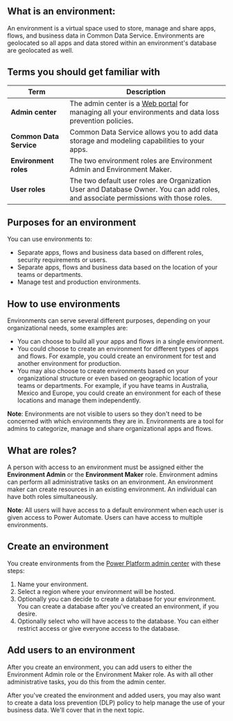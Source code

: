 ## What is an environment:
An environment is a virtual space used to store, manage and share apps, flows, and business data in Common Data Service. Environments are geolocated so all apps and data stored within an environment's database are geolocated as well.  

## Terms you should get familiar with

| **Term** | **Description** |
| --- | --- |
| **Admin center** |The admin center is a [Web portal](https://admin.powerplatform.microsoft.com/) for managing all your environments and data loss prevention policies. |
| **Common Data Service** |Common Data Service allows you to add data storage and modeling capabilities to your apps. |
| **Environment roles** |The two environment roles are Environment Admin and Environment Maker. |
| **User roles** |The two default user roles are Organization User and Database Owner. You can add roles, and associate permissions with those roles. |

## Purposes for an environment
You can use environments to:  

* Separate apps, flows and business data based on different roles, security requirements or users.  
* Separate apps, flows and business data based on the location of your teams or departments.
* Manage test and production environments.  

## How to use environments
Environments can serve several different purposes, depending on your organizational needs, some examples are:  

* You can choose to build all your apps and flows in a single environment. 
* You could choose to create an environment for different types of apps and flows. For example, you could create an environment for test and another environment for production.  
* You may also choose to create environments based on your organizational structure or even based on geographic location of your teams or departments. For example, if you have teams in Australia, Mexico and Europe, you could create an environment for each of these locations and manage them independently.  

**Note**: Environments are not visible to users so they don't need to be concerned with which environments they are in. Environments are a tool for admins to categorize, manage and share organizational apps and flows.  

## What are roles?
A person with access to an environment must be assigned either the **Environment Admin** or the **Environment Maker** role. Environment admins can perform all administrative tasks on an environment. An environment maker can create resources in an existing environment. An individual can have both roles simultaneously.  

**Note**: All users will have access to a default environment when each user is given access to Power Automate. Users can have access to multiple environments.  

## Create an environment
You create environments from the [Power Platform admin center](https://admin.powerplatform.microsoft.com/) with these steps:  

1. Name your environment.
2. Select a region where your environment will be hosted.
3. Optionally you can decide to create a database for your environment. You can create a database after you've created an environment, if you desire.
4. Optionally select who will have access to the database. You can either restrict access or give everyone access to the database. 

## Add users to an environment
After you create an environment, you can add users to either the Environment Admin role or the Environment Maker role. As with all other administrative tasks, you do this from the admin center.  

After you've created the environment and added users, you may also want to create a data loss prevention (DLP) policy to help manage the use of your business data. We'll cover that in the next topic. 

